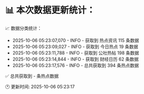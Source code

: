 📊 本次数据更新统计：
==========================

📈 数据分类统计：
- 2025-10-06 05:23:07,070 - INFO - 获取到 热点资讯 115 条数据
- 2025-10-06 05:23:09,027 - INFO - 获取到 今日热点 19 条数据
- 2025-10-06 05:23:11,788 - INFO - 获取到 公社热帖 198 条数据
- 2025-10-06 05:23:14,844 - INFO - 获取到 财经日历 62 条数据
- 2025-10-06 05:23:17,576 - INFO - 总共获取到 394 条热点数据

✅ 总共获取到 - 条热点数据

🕐 更新时间: 2025-10-06 05:23:17
